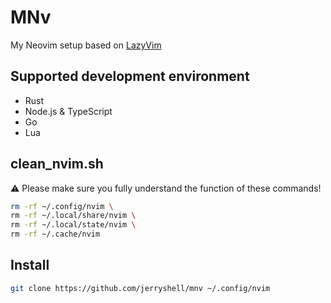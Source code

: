 # MNv

My Neovim setup based on [LazyVim](https://lazyvim.org)

## Supported development environment

- Rust
- Node.js & TypeScript
- Go
- Lua

## clean_nvim.sh

⚠️ Please make sure you fully understand the function of these commands!

```bash
rm -rf ~/.config/nvim \
rm -rf ~/.local/share/nvim \
rm -rf ~/.local/state/nvim \
rm -rf ~/.cache/nvim
```

## Install

```bash
git clone https://github.com/jerryshell/mnv ~/.config/nvim
```
